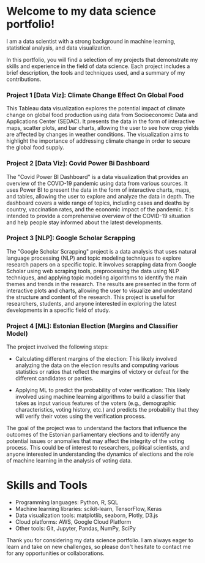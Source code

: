 # Welcome to my data science portfolio!

I am a data scientist with a strong background in machine learning, statistical analysis, and data visualization.

In this portfolio, you will find a selection of my projects that demonstrate my skills and experience in the field of data science. Each project includes a brief description, the tools and techniques used, and a summary of my contributions.

### Project 1 [Data Viz]: Climate Change Effect On Global Food 
This Tableau data visualization explores the potential impact of climate change on global food production using data from Socioeconomic Data and Applications Center (SEDAC). It presents the data in the form of interactive maps, scatter plots, and bar charts, allowing the user to see how crop yields are affected by changes in weather conditions. The visualization aims to highlight the importance of addressing climate change in order to secure the global food supply.

### Project 2 [Data Viz]: Covid Power Bi Dashboard
The "Covid Power BI Dashboard" is a data visualization that provides an overview of the COVID-19 pandemic using data from various sources. It uses Power BI to present the data in the form of interactive charts, maps, and tables, allowing the user to explore and analyze the data in depth. The dashboard covers a wide range of topics, including cases and deaths by country, vaccination rates, and the economic impact of the pandemic. It is intended to provide a comprehensive overview of the COVID-19 situation and help people stay informed about the latest developments.

### Project 3 [NLP]: Google Scholar Scrapping
The "Google Scholar Scrapping" project is a data analysis that uses natural language processing (NLP) and topic modeling techniques to explore research papers on a specific topic. It involves scrapping data from Google Scholar using web scraping tools, preprocessing the data using NLP techniques, and applying topic modeling algorithms to identify the main themes and trends in the research. The results are presented in the form of interactive plots and charts, allowing the user to visualize and understand the structure and content of the research. This project is useful for researchers, students, and anyone interested in exploring the latest developments in a specific field of study.



### Project 4 [ML]:  Estonian Election (Margins and Classifier Model) 
The project involved the following steps:
 -  Calculating different margins of the election: This likely involved analyzing the data on the election results and computing various statistics or ratios that reflect the margins of victory or defeat for the different candidates or parties.
    
-  Applying ML to predict the probability of voter verification: This likely involved using machine learning algorithms to build a classifier that takes as input various features of the voters (e.g., demographic characteristics, voting history, etc.) and predicts the probability that they will verify their votes using the verification process.

The goal of the project was to understand the factors that influence the outcomes of the Estonian parliamentary elections and to identify any potential issues or anomalies that may affect the integrity of the voting process. This could be of interest to researchers, political scientists, and anyone interested in understanding the dynamics of elections and the role of machine learning in the analysis of voting data.


# Skills and Tools

- Programming languages: Python, R, SQL
- Machine learning libraries: scikit-learn, TensorFlow, Keras
- Data visualization tools: matplotlib, seaborn, Plotly, D3.js
- Cloud platforms: AWS, Google Cloud Platform
- Other tools: Git, Jupyter, Pandas, NumPy, SciPy

Thank you for considering my data science portfolio. I am always eager to learn and take on new challenges, so please don't hesitate to contact me for any opportunities or collaborations.
